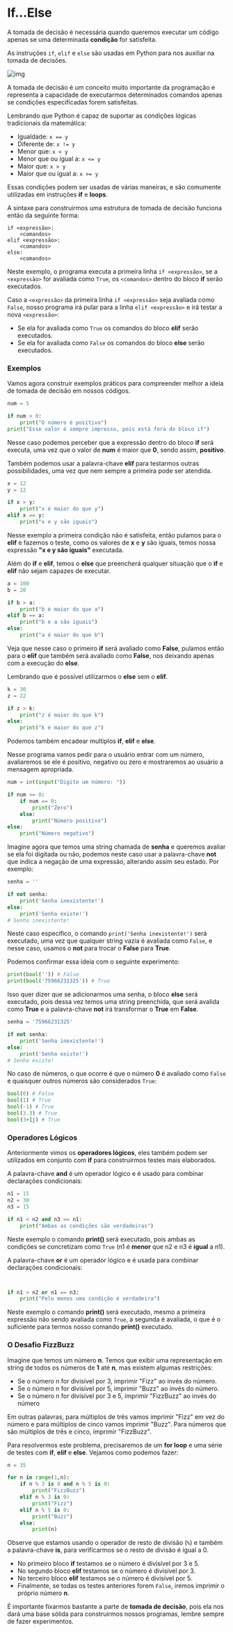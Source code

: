# If...Else

A tomada de decisão é necessária quando queremos executar um código apenas se uma determinada **condição** for satisfeita.

As instruções `if`, `elif` e `else` são usadas em Python para nos auxiliar na tomada de decisões.

![img](/Imagens/Conditionals.png)

A tomada de decisão é um conceito muito importante da programação e representa a capacidade de executarmos determinados comandos apenas se condições especificadas forem satisfeitas.

Lembrando que Python é capaz de suportar as condições lógicas tradicionais da matemática:

- Igualdade: `x == y`
- Diferente de: `x != y`
- Menor que: `x < y`
- Menor que ou igual a: `x <= y`
- Maior que: `x > y`
- Maior que ou igual a: `x >= y`

Essas condições podem ser usadas de várias maneiras, e são comumente utilizadas em instruções **if** e **loops**.

A sintaxe para construirmos uma estrutura de tomada de decisão funciona então da seguinte forma:

```pyhton
if <expressão>:
    <comandos>
elif <expressão>:
    <comandos>
else:
    <comandos>
```

Neste exemplo, o programa executa a primeira linha `if <expressão>`, se a `<expressão>` for avaliada como `True`, os `<comandos>` dentro do bloco **if** serão executados.

Caso a `<expressão>` da primeira linha `if <expressão>` seja avaliada como `False`, nosso programa irá pular para a linha `elif <expressão>` e irá testar a nova `<expressão>`:

- Se ela for avaliada como `True` os comandos do bloco **elif** serão executados.
- Se ela for avaliada como `False` os comandos do bloco **else** serão executados.

### Exemplos

Vamos agora construir exemplos práticos para compreender melhor a ideia de tomada de decisão em nossos códigos.

```python
num = 5

if num > 0:
    print("O número é positivo")
print("Esse valor é sempre impresso, pois está fora do bloco if")
```

Nesse caso podemos perceber que a expressão dentro do bloco **if** será executa, uma vez que o valor de **num** é maior que **0**, sendo assim, **positivo**. 

Também podemos usar a palavra-chave **elif** para testarmos outras possibilidades, uma vez que nem sempre a primeira pode ser atendida.

```python
x = 12
y = 12

if x > y: 
    print("x é maior do que y")
elif x == y:
    print("x e y são iguais")
```

Nesse exemplo a primeira condição não é satisfeita, então pulamos para o **elif** e fazemos o teste, como os valores de **x** e **y** são iguais, temos nossa expressão **"x e y são iguais"** executada. 

Além do **if** e **elif**, temos o **else** que preencherá qualquer situação que o **if** e **elif** não sejam capazes de executar.

```python
a = 100
b = 20

if b > a:
    print("b é maior do que a")
elif b == a:
    print("b e a são iguais")
else:
    print("a é maior do que b")
```

Veja que nesse caso o primeiro **if** será avaliado como **False**, pulamos então para o **elif** que também será avaliado como **False**, nos deixando apenas com a execução do **else**. 

Lembrando que é possível utilizarmos o **else** sem o **elif**.

```python
k = 30
z = 22

if z > k:
    print("z é maior do que k")
else:
    print("k é maior do que z")
```

Podemos também encadear multiplos **if**, **elif** e **else**.

Nesse programa vamos pedir para o usuário entrar com um número, avaliaremos se ele é positivo, negativo ou zero e mostraremos ao usuário a mensagem apropriada.

```python
num = int(input("Digite um número: "))

if num >= 0:
    if num == 0:
        print("Zero")
    else:
        print("Número positivo")
else:
    print("Número negativo")
```

Imagine agora que temos uma string chamada de **senha** e queremos avaliar se ela foi digitada ou não, podemos neste caso usar a palavra-chave **not** que indica a negação de uma expressão, alterando assim seu estado. Por exemplo:

```python
senha = ''

if not senha:
    print('Senha inexistente!')
else:
    print('Senha existe!')
# Senha inexistente!
```

Neste caso específico, o comando `print('Senha inexistente!')` será executado, uma vez que qualquer string vazia é avaliada como `False`, e nesse caso, usamos o **not** para trocar o **False** para **True**.

Podemos confirmar essa ideia com o seguinte experimento:

```python
print(bool('')) # False
print(bool('75966231325')) # True
```

Isso quer dizer que se adicionarmos uma senha, o bloco **else** será executado, pois dessa vez temos uma string preenchida, que será avalida como **True** e a palavra-chave **not** irá transformar o **True** em **False**.

```python
senha = '75966231325'

if not senha:
    print('Senha inexistente!')
else:
    print('Senha existe!')
# Senha existe!
```

No caso de números, o que ocorre é que o número **0** é avaliado como `False` e quaisquer outros números são considerados `True`:

```python
bool(0) # False
bool(1) # True
bool(-1) # True
bool(3.3) # True
bool(3+1j) # True
```

### Operadores Lógicos

Anteriormente vimos os **operadores lógicos**, eles também podem ser utilizados em conjunto com **if** para construirmos testes mais elaborados.

A palavra-chave **and** é um operador lógico e é usado para combinar declarações condicionais:

```python
n1 = 15
n2 = 30
n3 = 15

if n1 < n2 and n3 == n1:
    print("Ambas as condições são verdadeiras")
```

Neste exemplo o comando **print()** será executado, pois ambas as condições se concretizam como `True` (n1 é **menor** que n2 e n3 é **igual** a n1).

A palavra-chave **or** é um operador lógico e é usada para combinar declarações condicionais:

```python


if n1 > n2 or n1 == n3:
    print("Pelo menos uma condição é verdadeira") 
```

Neste exemplo o comando **print()** será executado, mesmo a primeira expressão não sendo avaliada como `True`, a segunda é avaliada, o que é o suficiente para termos nosso comando **print()** executado.

### O Desafio FizzBuzz

Imagine que temos um número **n**. Temos que exibir uma representação em string de todos os números de **1** até **n**, mas existem algumas restrições:

- Se o número n for divisível por 3, imprimir "Fizz" ao invés do número.
- Se o número n for divisível por 5, imprimir "Buzz" ao invés do número.
- Se o número n for divisível por 3 e 5, imprimir "FizzBuzz" ao invés do número

Em outras palavras, para múltiplos de três vamos imprimir "Fizz" em vez do número e para múltiplos de cinco vamos imprimir "Buzz". Para números que são múltiplos de três e cinco, imprimir "FizzBuzz".

Para resolvermos este problema, precisaremos de um **for loop** e uma série de testes com **if**, **elif** e **else**. Vejamos como podemos fazer:

```python
n = 35

for n in range(1,n):
    if n % 3 is 0 and n % 5 is 0:
        print("FizzBuzz")
    elif n % 3 is 0:
        print("Fizz")
    elif n % 5 is 0:
        print("Buzz")
    else:
        print(n)
```

Observe que estamos usando o operador de resto de divisão (`%`) e também a palavra-chave **is**, para verificarmos se o resto de divisão é igual a 0.

- No primeiro bloco **if** testamos se o número é divisível por 3 e 5.
- No segundo bloco **elif** testamos se o número é divisível por 3.
- No terceiro bloco **elif** testamos se o número é divisível por 5.
- Finalmente, se todas os testes anteriores forem `False`, iremos imprimir o próprio número **n**.

É importante fixarmos bastante a parte de **tomada de decisão**, pois ela nos dará uma base sólida para construirmos nossos programas, lembre sempre de fazer experimentos.